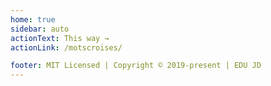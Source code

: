 ```yaml
---
home: true
sidebar: auto
actionText: This way →
actionLink: /motscroises/

footer: MIT Licensed | Copyright © 2019-present | EDU JD
---
```

